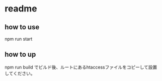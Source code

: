 # readme

## how to use

npm run start

## how to up

npm run build
でビルド後、ルートにあるhtaccessファイルをコピーして設置してください。